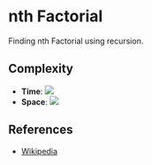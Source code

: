# nth Factorial
Finding nth Factorial using recursion.

## Complexity
* **Time**: ![](https://latex.codecogs.com/svg.latex?O(2ⁿ))
* **Space**: ![](https://latex.codecogs.com/svg.latex?O(2ⁿ))

## References
* [Wikipedia](https://codeburst.io/learn-and-understand-recursion-in-javascript-b588218e87ea)